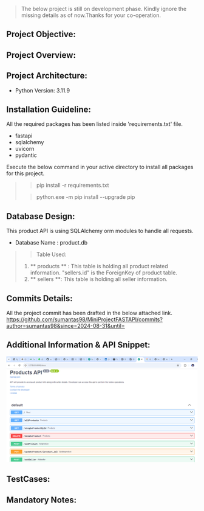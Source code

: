 >The below project is still on development phase. Kindly ignore the missing details as of now.Thanks for your co-operation.

## Project Objective:

## Project Overview:

## Project Architecture:
* Python Version: 3.11.9

## Installation Guideline:
All the required packages has been listed inside 'requirements.txt' file.
* fastapi
* sqlalchemy
* uvicorn
* pydantic

Execute the below command in your active directory to install all packages for this project.
>> pip install -r requirements.txt
> 
>>python.exe -m pip install --upgrade pip
## Database Design:
This product API is using SQLAlchemy orm modules to handle all requests.
* Database Name : product.db
>> Table Used: 
> 1. ** products ** : This table is holding all product related information. "sellers.id" is the ForeignKey of product table. 
> 2. ** sellers **: This table is holding all seller information.
## Commits Details:
All the project commit has been drafted in the below attached link.
https://github.com/sumantas98/MiniProjectFASTAPI/commits?author=sumantas98&since=2024-08-31&until=

## Additional Information & API Snippet:
![img.png](img.png)
## TestCases:

## Mandatory Notes: